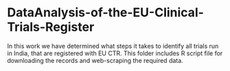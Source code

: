# DataAnalysis-of-the-EU-Clinical-Trials-Register
In this work we have determined what steps it takes to identify all trials run in India, that are registered with EU CTR.
This folder includes R script file for downloading the records and web-scraping the required data.



